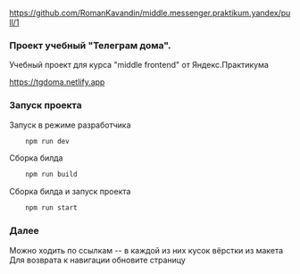 https://github.com/RomanKavandin/middle.messenger.praktikum.yandex/pull/1

### Проект учебный "Телеграм дома".

Учебный проект для курса "middle frontend" от Яндекс.Практикума

https://tgdoma.netlify.app

### Запуск проекта

Запуск в режиме разработчика

```sh
    npm run dev
```

Сборка билда

```sh
    npm run build
```

Сборка билда и запуск проекта

```sh
    npm run start
```

### Далее

Можно ходить по ссылкам -- в каждой из них кусок вёрстки из макета
Для возврата к навигации обновите страницу